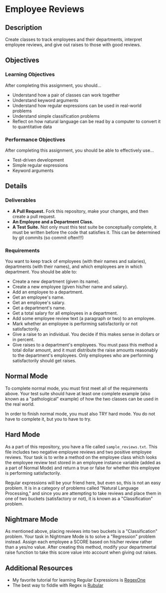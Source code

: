 # Employee Reviews

## Description

Create classes to track employees and their departments, interpret employee reviews, and give out raises to those with good reviews.


## Objectives

### Learning Objectives

After completing this assignment, you should...

* Understand how a pair of classes can work together
* Understand keyword arguments
* Understand how regular expressions can be used in real-world problems
* Understand simple classification problems
* Reflect on how natural language can be read by a computer to convert it to quantitative data

### Performance Objectives

After completing this assignment, you should be able to effectively use...

* Test-driven development
* Simple regular expressions
* Keyword arguments

## Details

### Deliverables

* **A Pull Request.** Fork this repository, make your changes, and then create a pull request.
* **An Employee and a Department Class.**
* **A Test Suite.** Not only must this test suite be conceptually complete, it must be written before the code that satisfies it.  This can be determined by git commits (so commit often!!!)

### Requirements

You want to keep track of employees (with their names and salaries), departments (with their names), and which employees are in which department.  You should be able to:

* Create a new department (given its name).
* Create a new employee (given his/her name and salary).
* Add an employee to a department.
* Get an employee's name.
* Get an employee's salary.
* Get a department's name.
* Get a total salary for all employees in a department.
* Add some employee review text (a paragraph or two) to an employee.
* Mark whether an employee is performing satisfactorily or not satisfactorily.
* Give a raise to an individual.  You decide if this makes sense in dollars or in percent.
* Give raises to a department's employees.  You must pass this method a total dollar amount, and it must distribute the raise amounts reasonably to the department's employees.  Only employees who are performing satisfactorily should get raises.

## Normal Mode

To complete normal mode, you must first meet all of the requirements above.  Your test suite should have at least one complete example (also known as a "pathological" example) of how the two classes can be used in the real world.

In order to finish normal mode, you must also TRY hard mode.  You do not have to complete it, but you to have to try.

## Hard Mode

As a part of this repository, you have a file called `sample_reviews.txt`.  This file includes two negative employee reviews and two positive employee reviews.  Your task is to write a method on the employee class which looks the employee review text stored in an employee instance variable (added as a part of Normal Mode) and return a true or false for whether this employee is performing satisfactorily.

Regular expressions will be your friend here, but even so, this is not an easy problem.  It is in a category of problems called "Natural Language Processing," and since you are attempting to take reviews and place them in one of two buckets (satisfactory or not), it is known as a "Classification" problem.

## Nightmare Mode

As mentioned above, placing reviews into two buckets is a "Classification" problem.  Your task in Nightmare Mode is to solve a "Regression" problem instead.  Assign each employee a SCORE based on his/her review rather than a yes/no value.  After creating this method, modify your departmental raise function to take this score value into account when giving out raises.

## Additional Resources

* My favorite tutorial for learning Regular Expressions is [RegexOne](http://regexone.com/)
* The best way to fiddle with Regex is [Rubular](http://rubular.com/)

